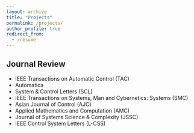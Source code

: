 ```yaml
---
layout: archive
title: "Projects"
permalink: /projects/
author_profile: true
redirect_from:
  - /resume
---
```


## Journal Review
- IEEE Transactions on Automatic Control (TAC)
- Automatica
- System & Control Letters (SCL)
- IEEE Transactions on Systems, Man and Cybernetics: Systems (SMC)
- Asian Journal of Control (AJC)
- Applied Mathematics and Computation (AMC)
- Journal of Systems Science & Complexity (JSSC)
- IEEE Control System Letters (L-CSS)

